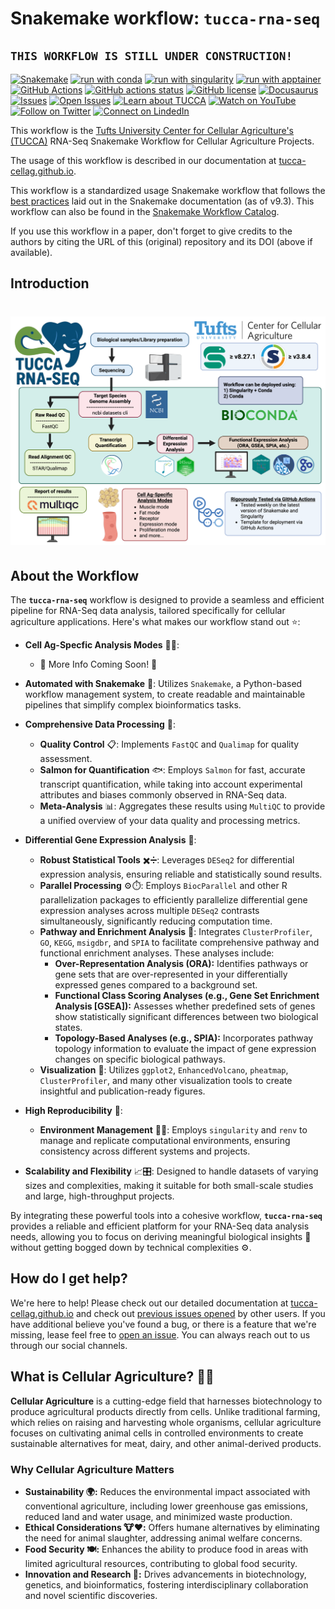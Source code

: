 # Snakemake workflow: `tucca-rna-seq`

## `THIS WORKFLOW IS STILL UNDER CONSTRUCTION!`

[![Snakemake](https://img.shields.io/badge/snakemake-≥8.27.1-3EB049?labelColor=000000)](https://snakemake.github.io)
[![run with conda](http://img.shields.io/badge/run%20with-conda-3EB049?labelColor=000000&logo=anaconda)](https://docs.conda.io/en/latest/)
[![run with singularity](https://img.shields.io/badge/run%20with-singularity_≥3.8.4-1d355c?labelColor=000000)](https://sylabs.io/docs/)
[![run with apptainer](https://img.shields.io/badge/run%20with-apptainer-1d355c?labelColor=000000)](https://apptainer.org/)
[![GitHub Actions](https://img.shields.io/badge/GitHub_Actions-2088FF?logo=github-actions&logoColor=white)](https://github.com/tucca-cellag/tucca-rna-seq/actions)
[![GitHub actions status](https://github.com/tucca-cellag/tucca-rna-seq/workflows/Tests/badge.svg?branch=main)](https://github.com/tucca-cellag/tucca-rna-seq/actions?query=branch%3Amain+workflow%3ATests)
[![GitHub license](https://img.shields.io/github/license/tucca-cellag/tucca-rna-seq?color=orange&labelColor=000000)](https://github.com/tucca-cellag/tucca-rna-seq/blob/main/LICENSE)
[![Docusaurus](https://img.shields.io/badge/tucca--cellag.github.io-3EB049?logo=docusaurus&label=Docusaurus&labelColor=000000)](https://tucca-cellag.github.io/tucca-rna-seq/introduction)
[![Issues](https://img.shields.io/github/issues/tucca-cellag/tucca-rna-seq?style=flat&label=issues&labelColor=000000&color=3EB049)](https://github.com/tucca-cellag/tucca-rna-seq/issues)
[![Open Issues](https://img.shields.io/badge/GitHub-Open%20Issue-blue?logo=github&labelColor=000000)](https://github.com/tucca-cellag/tucca-rna-seq/issues/new)
[![Learn about TUCCA](http://img.shields.io/badge/TUCCA-3172AE.svg?label=learn%20about&labelColor=000000)](https://cellularagriculture.tufts.edu/)
[![Watch on YouTube](http://img.shields.io/badge/TUCCA-FF0000?label=youtube&labelColor=000000&logo=youtube)](https://www.youtube.com/channel/UC29F8uqsu_K7aRxOgjfG_HQ)
[![Follow on Twitter](http://img.shields.io/badge/tuftscellag-1DA1F2?label=twitter&labelColor=000000&logo=x)](https://twitter.com/tuftscellag)
[![Connect on LindedIn](https://custom-icon-badges.demolab.com/badge/TUCCA-0077B5?label=LinkedIn&labelColor=000000&logo=linkedin-white&logoColor=fff)](https://www.linkedin.com/company/tufts-cell-ag/)

This workflow is the
[Tufts University Center for Cellular Agriculture's (TUCCA)][1] RNA-Seq
Snakemake Workflow for Cellular Agriculture Projects.

The usage of this workflow is described in our documentation at
[tucca-cellag.github.io][2].

This workflow is a standardized usage Snakemake workflow that follows the
[best practices][2.5] laid out in the Snakemake documentation (as of v9.3).
This workflow can also be found in the [Snakemake Workflow Catalog][3].

If you use this workflow in a paper, don't forget to give credits to the authors
by citing the URL of this (original) repository and its DOI (above if
available).

## Introduction

<h1>
  <picture>
    <img alt="tucca-rna-seq workflow map" src="images/tucca-rna-seq-workflow.png" width="900">
  </picture>
</h1>

## About the Workflow

The **`tucca-rna-seq`** workflow is designed to provide a seamless and efficient
pipeline for RNA-Seq data analysis, tailored specifically for cellular
agriculture applications. Here's what makes our workflow stand out ⭐:

- **Cell Ag-Specfic Analysis Modes** 🥩🍔:
  - 🚧 More Info Coming Soon! 🚧

- **Automated with Snakemake** 🐍: Utilizes `Snakemake`, a Python-based workflow
management system, to create readable and maintainable pipelines that simplify
complex bioinformatics tasks.
  
- **Comprehensive Data Processing** 📂:
  - **Quality Control** 📋: Implements `FastQC` and `Qualimap` for quality
    assessment.
  - **Salmon for Quantification** 🐟: Employs `Salmon` for fast, accurate
    transcript quantification, while taking into account experimental attributes
    and biases commonly observed in RNA-Seq data.
  - **Meta-Analysis** 📊: Aggregates these results using `MultiQC` to provide a
    unified overview of your data quality and processing metrics.
  
- **Differential Gene Expression Analysis** 🧬:
  - **Robust Statistical Tools** ✖️➗: Leverages `DESeq2` for differential
    expression analysis, ensuring reliable and statistically sound results.
  - **Parallel Processing** ⚙️⏱️: Employs `BiocParallel` and other R
    parallelization packages to efficiently parallelize differential gene
    expression analyses across multiple `DESeq2` contrasts simultaneously,
    significantly reducing computation time.
  - **Pathway and Enrichment Analysis** 🧩: Integrates `ClusterProfiler`, `GO`,
    `KEGG`, `msigdbr`, and `SPIA` to facilitate comprehensive pathway and
    functional enrichment analyses. These analyses include:
    - **Over-Representation Analysis (ORA):** Identifies pathways or gene sets
      that are over-represented in your differentially expressed genes compared
      to a background set.
    - **Functional Class Scoring Analyses (e.g., Gene Set Enrichment Analysis
      [GSEA]):** Assesses whether predefined sets of genes show statistically
      significant differences between two biological states.
    - **Topology-Based Analyses (e.g., SPIA):** Incorporates pathway topology
      information to evaluate the impact of gene expression changes on specific
      biological pathways.
  - **Visualization** 📸: Utilizes `ggplot2`, `EnhancedVolcano`, `pheatmap`,
    `ClusterProfiler`, and many other visualization tools to create insightful
    and publication-ready figures.
  
- **High Reproducibility** 🔄:
  - **Environment Management** 🔧🌐: Employs `singularity` and `renv` to manage and
    replicate computational environments, ensuring consistency across different
    systems and projects.

- **Scalability and Flexibility** 📈🎛️: Designed to handle datasets of varying
  sizes and complexities, making it suitable for both small-scale studies and
  large, high-throughput projects.

By integrating these powerful tools into a cohesive workflow,
**`tucca-rna-seq`** provides a reliable and efficient platform for your RNA-Seq
data analysis needs, allowing you to focus on deriving meaningful biological
insights 🧠 without getting bogged down by technical complexities ⚙️.

## How do I get help?

We're here to help! Please check out our detailed documentation at
[tucca-cellag.github.io][2] and check out [previous issues opened][4] by other
users. If you have additional believe you've found a bug, or there is a feature
that we're missing, lease feel free to [open an issue][5]. You can always reach
out to us through our social channels.

## What is Cellular Agriculture? 🧬🌱

**Cellular Agriculture** is a cutting-edge field that harnesses biotechnology
to produce agricultural products directly from cells. Unlike traditional
farming, which relies on raising and harvesting whole organisms, cellular
agriculture focuses on cultivating animal cells in controlled environments to
create sustainable alternatives for meat, dairy, and other animal-derived
products.

### **Why Cellular Agriculture Matters**

- **Sustainability 🌍:** Reduces the environmental impact associated with
  conventional agriculture, including lower greenhouse gas emissions, reduced
  land and water usage, and minimized waste production.
- **Ethical Considerations 🐮❤️:** Offers humane alternatives by eliminating the
  need for animal slaughter, addressing animal welfare concerns.
- **Food Security 🍽️:** Enhances the ability to produce food in areas with
  limited agricultural resources, contributing to global food security.
- **Innovation and Research 🔬:** Drives advancements in biotechnology,
  genetics, and bioinformatics, fostering interdisciplinary collaboration and
  novel scientific discoveries.

[1]: https://cellularagriculture.tufts.edu/
[2]: https://tucca-cellag.github.io/tucca-rna-seq/introduction
[2.5]: https://snakemake.readthedocs.io/en/stable/snakefiles/best_practices.html
[3]: https://snakemake.github.io/snakemake-workflow-catalog/docs/workflows/tucca-cellag%20tucca-rna-seq.html
[4]: https://github.com/tucca-cellag/tucca-rna-seq/issues
[5]: https://github.com/tucca-cellag/tucca-rna-seq/issues/new